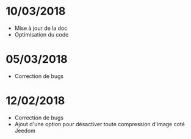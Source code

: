 # 10/03/2018

- Mise à jour de la doc
- Optimisation du code

# 05/03/2018

- Correction de bugs

# 12/02/2018

- Correction de bugs
- Ajout d'une option pour désactiver toute compression d'image coté Jeedom
